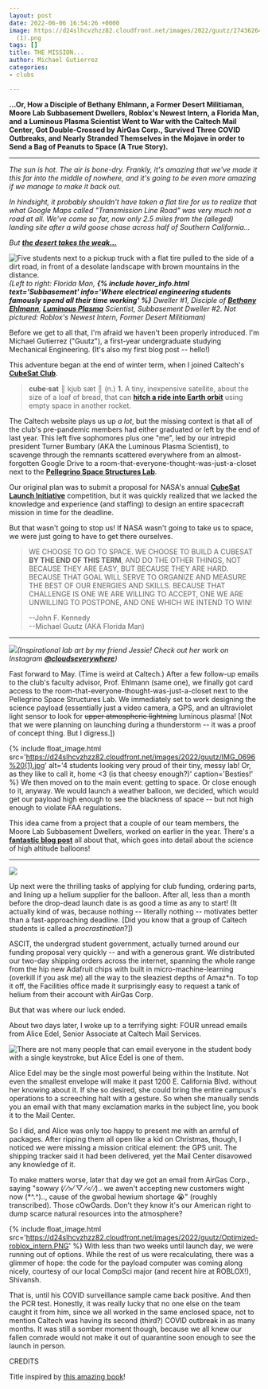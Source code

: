 ```yaml
---
layout: post
date: 2022-06-06 16:54:26 +0000
image: https://d24slhcvzhzz82.cloudfront.net/images/2022/guutz/274362642_1066083627289117_7685991158024664000_n
  (1).png
tags: []
title: THE MISSION...
author: Michael Gutierrez
categories:
- clubs

---
```

**…Or, How a Disciple of Bethany Ehlmann, a Former Desert Militiaman, Moore Lab Subbasement Dwellers, Roblox's Newest Intern, a Florida Man, and a Luminous Plasma Scientist Went to War with the Caltech Mail Center, Got Double-Crossed by AirGas Corp., Survived Three COVID Outbreaks, and Nearly Stranded Themselves in the Mojave in order to Send a Bag of Peanuts to Space (A True Story).**

***

_The sun is hot. The air is bone-dry. Frankly, it's amazing that we've made it this far into the middle of nowhere, and it's going to be even more amazing if we manage to make it back out._

_In hindsight, it probably shouldn't have taken a flat tire for us to realize that what Google Maps called "Transmission Line Road" was very much not a road at all. We've come so far, now only 2.5 miles from the (alleged) landing site after a wild goose chase across half of Southern California..._

_But_ [**_the desert takes the weak..._**](https://twitter.com/secretsofdune/status/1425866472354631683)

![Five students next to a pickup truck with a flat tire pulled to the side of a dirt road, in front of a desolate landscape with brown mountains in the distance.](https://d24slhcvzhzz82.cloudfront.net/images/2022/guutz/received_565903071542655.jpeg "The desert takes the weak.")_(Left to right: Florida Man,_ **_{% include hover_info.html text='Subbasement' info='Where electrical engineering students famously spend all their time working' %}_** _Dweller #1, Disciple of_ [**_Bethany Ehlmann_**](http://www.ehlmann.caltech.edu/index.html "Crazy cool professor, head of NASA JPL's Lunar Trailblazer mission, and the reason most of us ended up here")_,_ [**_Luminous Plasma_**](https://www.nasa.gov/mission_pages/station/research/Once_Upon_a_Time_in_a_Thunderstorm "AKA upper atmospheric lightning, something all of us were interested in studying on THE MISSION!") _Scientist, Subbasement Dweller #2. Not pictured: Roblox's Newest Intern, Former Desert Militiaman)_

Before we get to all that, I'm afraid we haven't been properly introduced. I'm Michael Gutierrez ("Guutz"), a first-year undergraduate studying Mechanical Engineering. (It's also my first blog post -- hello!)

This adventure began at the end of winter term, when I joined Caltech's [**CubeSat Club**](https://smallsats.caltech.edu/).

> **cube·sat** ║ kjub sæt ║ (n.) **1.** A tiny, inexpensive satellite, about the size of a loaf of bread, that can [**hitch a ride into Earth orbit**](https://www.youtube.com/watch?v=JQy9EwMrILI&ab_channel=Nanoracks) using empty space in another rocket.

The Caltech website plays us up _a lot_, but the missing context is that all of the club's pre-pandemic members had either graduated or left by the end of last year. This left five sophomores plus one "me", led by our intrepid president Turner Bumbary (AKA the Luminous Plasma Scientist), to scavenge through the remnants scattered everywhere from an almost-forgotten Google Drive to a room-that-everyone-thought-was-just-a-closet next to the [**Pellegrino Space Structures Lab**](http://www.pellegrino.caltech.edu/).

Our original plan was to submit a proposal for NASA's annual [**CubeSat Launch Initiative**](https://www.nasa.gov/directorates/heo/home/CubeSats_initiative) competition, but it was quickly realized that we lacked the knowledge and experience (and staffing) to design an entire spacecraft mission in time for the deadline.

But that wasn't going to stop us! If NASA wasn't going to take us to space, we were just going to have to get there ourselves.

> WE CHOOSE TO GO TO SPACE. WE CHOOSE TO BUILD A CUBESAT **BY THE END OF THIS TERM**, AND DO THE OTHER THINGS, NOT BECAUSE THEY ARE EASY, BUT BECAUSE THEY ARE HARD. BECAUSE THAT GOAL WILL SERVE TO ORGANIZE AND MEASURE THE BEST OF OUR ENERGIES AND SKILLS. BECAUSE THAT CHALLENGE IS ONE WE ARE WILLING TO ACCEPT, ONE WE ARE UNWILLING TO POSTPONE, AND ONE WHICH WE INTEND TO WIN!
>
> \--John F. Kennedy  
> \--Michael Guutz (AKA Florida Man)

***

![](https://d24slhcvzhzz82.cloudfront.net/images/2022/guutz/Optimized-cubesat-art.jpg)_(Inspirational lab art by my friend Jessie! Check out her work on Instagram_ [**_@cloudseverywhere_**](https://www.instagram.com/cloudseverywhere/)_)_

Fast forward to May. (Time is weird at Caltech.) After a few follow-up emails to the club's faculty advisor, Prof. Ehlmann (same one), we finally got card access to the room-that-everyone-thought-was-just-a-closet next to the Pellegrino Space Structures Lab. We immediately set to work designing the science payload (essentially just a video camera, a GPS, and an ultraviolet light sensor to look for ~~upper atmospheric lightning~~ luminous plasma! \[Not that we were planning on launching during a thunderstorm -- it was a proof of concept thing. But I digress.\]) 

{% include float_image.html src='https://d24slhcvzhzz82.cloudfront.net/images/2022/guutz/IMG_0696%20(1).jpg' alt='4 students looking very proud of their tiny, messy lab! Or, as they like to call it, home <3 (is that cheesy enough?)' caption='Besties!' %} We then moved on to the main event: getting to space. Or close enough to it, anyway. We would launch a weather balloon, we decided, which would get our payload high enough to see the blackness of space -- but not high enough to violate FAA regulations. 

This idea came from a project that a couple of our team members, the Moore Lab Subbasement Dwellers, worked on earlier in the year. There's a [**fantastic blog post**](https://caltechadmissions.blog/sending-a-high-altitude-balloon-to-space/) all about that, which goes into detail about the science of high altitude balloons!

***

![](https://d24slhcvzhzz82.cloudfront.net/images/2022/guutz/received_1726794127666486-a.jpeg)

Up next were the thrilling tasks of applying for club funding, ordering parts, and lining up a helium supplier for the balloon. After all, less than a month before the drop-dead launch date is as good a time as any to start! (It actually kind of was, because nothing -- literally nothing -- motivates better than a fast-approaching deadline. \[Did you know that a group of Caltech students is called a _procrastination_?\])

ASCIT, the undergrad student government, actually turned around our funding proposal very quickly -- and with a generous grant. We distributed our two-day shipping orders across the internet, spanning the whole range from the hip new Adafruit chips with built in micro-machine-learning (overkill if you ask me) all the way to the sleaziest depths of Amaz*n. To top it off, the Facilities office made it surprisingly easy to request a tank of helium from their account with AirGas Corp.

But that was where our luck ended.

About two days later, I woke up to a terrifying sight: FOUR unread emails from Alice Edel, Senior Associate at Caltech Mail Services.

![](https://d24slhcvzhzz82.cloudfront.net/images/2022/guutz/alice4.png "There are not many people that can email everyone in the student body with a single keystroke, but Alice Edel is one of them.")

Alice Edel may be the single most powerful being within the Institute. Not even the smallest envelope will make it past 1200 E. California Blvd. without her knowing about it. If she so desired, she could bring the entire campus's operations to a screeching halt with a gesture. So when she manually sends you an email with that many exclamation marks in the subject line, you book it to the Mail Center.

So I did, and Alice was only too happy to present me with an armful of packages. After ripping them all open like a kid on Christmas, though, I noticed we were missing a mission critical element: the GPS unit. The shipping tracker said it had been delivered, yet the Mail Center disavowed any knowledge of it.

To make matters worse, later that day we got an email from AirGas Corp., saying "sowwy (⁄ ⁄>⁄ ▽ ⁄<⁄ ⁄).. we awen't accepting new customers wight now (*^.^).., cause of the gwobal hewium shortage 😭" (roughly transcribed). Those cOwOards. Don't they know it's our American right to dump scarce natural resources into the atmosphere?

{% include float_image.html src='https://d24slhcvzhzz82.cloudfront.net/images/2022/guutz/Optimized-roblox_intern.PNG' %} With less than two weeks until launch day, we were running out of options. While the rest of us were recalculating, there was a glimmer of hope: the code for the payload computer was coming along nicely, courtesy of our local CompSci major (and recent hire at ROBLOX!), Shivansh. 

That is, until his COVID surveillance sample came back positive. And then the PCR test. Honestly, it was really lucky that no one else on the team caught it from him, since we all worked in the same enclosed space, not to mention Caltech was having its second (third?) COVID outbreak in as many months. It was still a somber moment though, because we all knew our fallen comrade would not make it out of quarantine soon enough to see the launch in person.

CREDITS

Title inspired by [this amazing book](https://www.indiebound.org/book/9780062655868)!